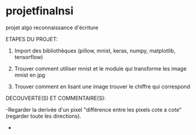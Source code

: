 # projetfinalnsi
projet algo reconnaissance d'écriture 

ETAPES DU PROJET: 


1. Import des bibliothèques (pillow, mnist, keras, numpy, matplotlib, tensorflow)

2. Trouver comment utiliser mnist et le module qui transforme les image mnist en jpg

3. Trouver comment en lisant une image trouver le chiffre qui correspond  


DECOUVERTE(S) ET COMMENTAIRE(S):

-Regarder la derivée d'un pixel "différence entre les pixels cote a cote" (regarder toute les directions). 

-










